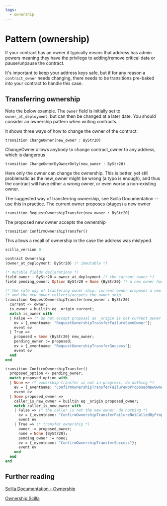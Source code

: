 ```yaml
---
tags:
  - ownership
---
```


# Pattern (ownership)

If your contract has an owner it typically means that address has admin powers meaning they have the privilege to adding/remove critical data or pause/unpause the contract.

It's important to keep your address keys safe, but if for any reason a ```contract_owner``` needs changing, there needs to be transitions pre-baked into your contract to handle this case.

## Transferring ownership

Note the below example. The ```owner``` field is initially set to ```owner_at_deployment```, but can then be changed at a later date. You should consider an ownership pattern when writing contracts.

It shows three ways of how to change the owner of the contract:

```transition ChangeOwner(new_owner : ByStr20)```

ChangeOwner allows anybody to change contract_owner to any address, which is dangerous

```transition ChangeOwnerByOwnerOnly(new_owner : ByStr20)```

Here only the owner can change the ownership. This is better, yet still problematic as the new_owner might be wrong (a typo is enough), and thus the contract will have either a wrong owner, or even worse a non-existing owner.

The suggested way of transferring ownership, see Scilla Documentation -- use this in practice.
The current owner proposes (stages) a new owner

```transition RequestOwnershipTransfer(new_owner : ByStr20)```

The proposed new owner accepts the ownership

```transition ConfirmOwnershipTransfer()```

This allows a recall of ownership in the case the address was mistyped.

```ocaml
scilla_version 0

contract Ownership
(owner_at_deployment: ByStr20) (* immutable *)

(* mutable fields declarations *)
field owner : ByStr20 = owner_at_deployment (* the current owner *)
field pending_owner: Option ByStr20 = None {ByStr20} (* a new owner has been proposed *)

(* the safe way of tranfering owner ship: current owner proposes a new owner    *)
(* and the new onwer collects/accpets the owner ship                            *)
transition RequestOwnershipTransfer(new_owner : ByStr20)
  current <- owner;
  is_owner = builtin eq _origin current;
  match is_owner with
  | False => (* do not accept proposal as _origin is not current owner *)
    ev = {_eventname: "RequestOwnershipTransferFailureSameOwner"};
    event ev
  | True =>
    proposed = Some {ByStr20} new_owner;
    pending_owner := proposed;
    ev = {_eventname: "RequestOwnershipTransferSuccess"};
    event ev
  end
end

transition ConfirmOwnershipTransfer()
  proposed_option <- pending_owner;
  match proposed_option with
  | None => (* ownership transfer is not in-progress, do nothing *)
    ev = {_eventname: "ConfirmOwnershipTransferFailureNoProposedNewOwner"};
    event ev
  | Some proposed_owner =>
    caller_is_new_owner = builtin eq _origin proposed_owner;
    match caller_is_new_owner with
    | False => (* the caller is not the new owner, do nothing *)
      ev = {_eventname: "ConfirmOwnershipTransferFailureNotCalledByProposedNewOwner"};
      event ev
    | True => (* transfer ownership *)
      owner := proposed_owner;
      none = None {ByStr20};
      pending_owner := none;
      ev = {_eventname: "ConfirmOwnershipTransferSuccess"};
      event ev
    end
  end
end

```

## Further reading

[Scilla Documentation - Ownership](https://scilla.readthedocs.io/en/latest/scilla-tips-and-tricks.html?highlight=ownership#transfer-contract-ownership-1)

[Ownership.Scilla](https://github.com/TheDrBee/oSCILLAtor/blob/079f2400cfa1e6fdc7a7b0449bd65406186a1f3e/contracts/Ownership.scilla)
